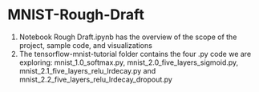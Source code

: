 # MNIST-Rough-Draft
1) Notebook Rough Draft.ipynb has the overview of the scope of the project, sample code, and visualizations
2) The tensorflow-mnist-tutorial folder contains the four .py code we are exploring: mnist_1.0_softmax.py, mnist_2.0_five_layers_sigmoid.py, mnist_2.1_five_layers_relu_lrdecay.py and mnist_2.2_five_layers_relu_lrdecay_dropout.py

